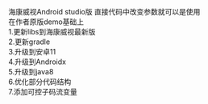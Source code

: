 海康威视Android studio版 直接代码中改变参数就可以是使用  
在作者原版demo基础上  
1.更新libs到海康威视最新版  
2.更新gradle  
3.升级到安卓11  
4.升级到Androidx  
5.升级到java8  
6.优化部分代码结构  
7.添加可控子码流变量  
